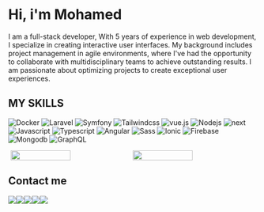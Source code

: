 # Hi, i'm Mohamed

I am a full-stack developer, With 5 years of experience in web development, I specialize in creating interactive user interfaces. My background includes project management in agile environments, where I've had the opportunity to collaborate with multidisciplinary teams to achieve outstanding results. I am passionate about optimizing projects to create exceptional user experiences.


## MY SKILLS 
![Docker](https://img.shields.io/badge/Docker-3880FF?style=for-the-badge&logo=docker&logoColor=white)
![Laravel](https://img.shields.io/badge/Laravel-DD0031?style=for-the-badge&logo=laravel&logoColor=white)
![Symfony](https://img.shields.io/badge/symfony-000?style=for-the-badge&logo=symfony&logoColor=white)
![Tailwindcss](https://img.shields.io/badge/Tailwindcss-38BDF8?style=for-the-badge&logo=tailwindcss&logoColor=white)
![vue.js](https://img.shields.io/badge/vue.js-000?style=for-the-badge&logo=vue.js&logoColor=green)
![Nodejs](https://img.shields.io/badge/Nodejs-339933?style=for-the-badge&logo=node.js&logoColor=white)
![next](https://img.shields.io/badge/Nextjs-000?style=for-the-badge&logo=next.js&logoColor=white)
![Javascript](https://img.shields.io/badge/Javascript-F7DF1E?style=for-the-badge&logo=javascript&logoColor=white)
![Typescript](https://img.shields.io/badge/Typescript-3178C6?style=for-the-badge&logo=typescript&logoColor=white)
![Angular](https://img.shields.io/badge/Angular-DD0031?style=for-the-badge&logo=angular&logoColor=white)
![Sass](https://img.shields.io/badge/Sass-CC6699?style=for-the-badge&logo=sass&logoColor=white)
![Ionic](https://img.shields.io/badge/Ionic-3880FF?style=for-the-badge&logo=ionic&logoColor=white)
![Firebase](https://img.shields.io/badge/Firebase-FFCA28?style=for-the-badge&logo=firebase&logoColor=white)
![Mongodb](https://img.shields.io/badge/Mongodb-47A248?style=for-the-badge&logo=mongodb&logoColor=white)
![GraphQL](https://img.shields.io/badge/GraphQL-E10098?style=for-the-badge&logo=graphql&logoColor=white)


<div style="display:flex;align-items:center;justify-content:center">
  <img style="height:100%;width:49%" src="https://github-readme-stats.vercel.app/api?username=Medbesbes&theme=gotham&count_private=true&show_icons=true&include_all_commits=true"/>
  <img style="height:100%;width:49%" src="https://github-readme-stats.vercel.app/api/top-langs/?username=Medbesbes&layout=compact&theme=gotham&langs_count=8"/>
</div>

## Contact me
<div style="display:flex">
  <a href="https://www.linkedin.com/in/mohamed-besbes/">
    <img src="https://img.shields.io/badge/linkedin-0a66c2?style=for-the-badge&logo=linkedin&logoColor=white" />
  </a>
  <a href="https://t.me/med_besbes">
    <img src="https://img.shields.io/badge/Telegram-2CA5E0?style=for-the-badge&logo=telegram&logoColor=white" />
  </a>
  <a href="https://www.facebook.com/Med.BESBES2036/">
    <img src="https://img.shields.io/badge/Facebook-1877F2?style=for-the-badge&logo=facebook&logoColor=white" />
  </a>
  <a href="https://twitter.com/Med_Besbes">
    <img src="https://img.shields.io/badge/Twitter-1DA1F2?style=for-the-badge&logo=twitter&logoColor=white" />
  </a>
  <a href="https://www.behance.net/mohamed-besbes">
    <img src="https://img.shields.io/badge/behance-000?style=for-the-badge&logo=behance&logoColor=white" />
  </a>
</div>



